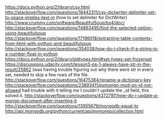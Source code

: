 https://docs.python.org/2/library/csv.html
http://stackoverflow.com/questions/18442311/csv-dictwriter-delimiter-set-to-space-implies-text-in (how to set delimiter for DictWriter)
http://www.crummy.com/software/BeautifulSoup/bs4/doc/
http://stackoverflow.com/questions/14863495/find-the-selected-option-using-beautifulsoup
http://stackoverflow.com/questions/17196018/extracting-table-contents-from-html-with-python-and-beautifulsoup
http://stackoverflow.com/questions/354038/how-do-i-check-if-a-string-is-a-number-float-in-python
https://docs.python.org/2/library/stdtypes.html#set-types-set-frozenset
https://discussions.udacity.com/t/lesson3-ps-1-always-have-str-in-the-result/25862 (was having trouble figuring out why there were str in every set, needed to skip a few rows of the file.
http://stackoverflow.com/questions/16475384/rename-a-dictionary-key
http://stackoverflow.com/questions/23893411/pymongo-mod-on-id-not-allowed had trouble with it telling me I couldn't update the _id field, this solved it.
http://stackoverflow.com/questions/4372797/how-do-i-update-a-mongo-document-after-inserting-it
http://stackoverflow.com/questions/13955679/mongodb-equal-to
http://api.mongodb.org/python/current/api/pymongo/collection.html

